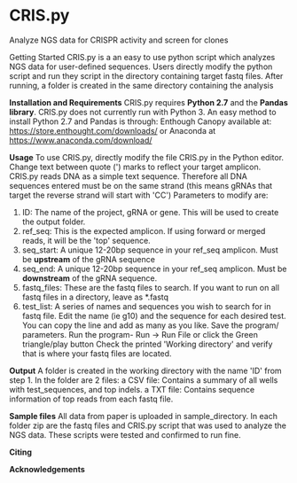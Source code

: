 # CRIS.py
   Analyze NGS data for CRISPR activity and screen for clones


Getting Started
CRIS.py is a an easy to use python script which analyzes NGS data for user-defined sequences.  Users directly modify the python script and run they script in the directory containing target fastq files.  After running, a folder is created in the same directory containing the analysis

**Installation and Requirements**
CRIS.py requires **Python 2.7** and the **Pandas library**.  CRIS.py does not currently run with Python 3.
An easy method to install Python 2.7 and Pandas is through:
    Enthough Canopy available at: https://store.enthought.com/downloads/
    or Anaconda at https://www.anaconda.com/download/


**Usage**
To use CRIS.py, directly modify the file CRIS.py in the Python editor.
Change text between quote (') marks to reflect your target amplicon.  CRIS.py reads DNA as a simple text sequence.  Therefore all DNA sequences entered must be on the same strand (this means gRNAs that target the reverse strand will start with 'CC')
Parameters to modify are:
  1.  ID:   The name of the project, gRNA or gene.  This will be used to create the output folder.
  2.  ref_seq: This is the expected amplicon.  If using forward or merged reads, it will be the 'top' sequence.
  3.  seq_start: A unique 12-20bp sequence in your ref_seq amplicon.  Must be **upstream** of the gRNA sequence
  4.  seq_end:  A unique 12-20bp sequence in your ref_seq amplicon.  Must be **downstream** of the gRNA sequence.
  5.  fastq_files: These are the fastq files to search.  If you want to run on all fastq files in a directory, leave as *.fastq
  6.  test_list: A series of names and sequences you wish to search for in fastq file.  Edit the name (ie g10) and the sequence for each desired test.  You can copy the line and add as many as you like.
Save the program/ parameters.
Run the program- Run -> Run File
                 or click the Green triangle/play button
Check the printed 'Working directory' and verify that is where your fastq files are located.

**Output**
A folder is created in the working directory with the name 'ID' from step 1.
In the folder are 2 files:  a CSV file:  Contains a summary of all wells with test_sequences, and top indels.                                                       a TXT file:  Contains sequence information of top reads from each fastq file.

**Sample files**
All data from paper is uploaded in sample_directory.  In each folder zip are the fastq files and CRIS.py script that was used to analyze the NGS data.  These scripts were tested and confirmed to run fine.

**Citing**



**Acknowledgements**
